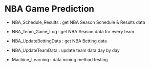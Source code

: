 # NBA Game Prediction

* NBA_Schedule_Results : get NBA Season Schedule & Results data

* NBA_Team_Game_Log : get NBA Season data for every team

* NBA_UpdateBettingData : get NBA Betting data

* NBA_UpdateTeamData : update team data day by day

* Machine_Learning : data mining method testing

